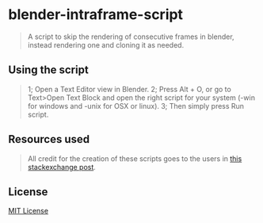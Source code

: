 # blender-intraframe-script

>A script to skip the rendering of consecutive frames in blender, instead rendering one and cloning it as needed.

## Using the script

>1; Open a Text Editor view in Blender.
>2; Press Alt + O, or go to Text>Open Text Block and open the right script for your system (-win for windows and -unix for OSX or linux).
>3; Then simply press Run script.

## Resources used

> All credit for the creation of these scripts goes to the users in [this stackexchange post](https://blender.stackexchange.com/questions/15649/can-frames-with-no-animation-be-automatically-skipped?noredirect=1&lq=1).

## License

[MIT License](./LICENSE)